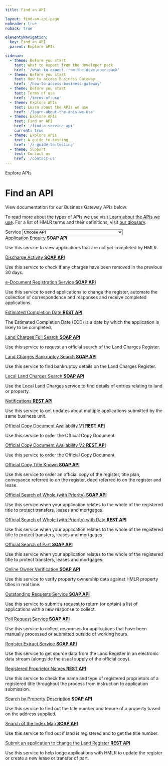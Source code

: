 ```yaml
---
title: Find an API

layout: find-an-api-page
noheader: true
noback: true

eleventyNavigation:
  key: Find an API
  parent: Explore APIs

sidenav:
  - theme: Before you start
    text: What to expect from the developer pack
    href: '/what-to-expect-from-the-developer-pack'
  - theme: Before you start
    text: How to access Business Gateway
    href: '/how-to-access-business-gateway'
  - theme: Before you start
    text: Terms of use
    href: '/terms-of-use'
  - theme: Explore APIs
    text: Learn about the APIs we use
    href: '/learn-about-the-apis-we-use'
  - theme: Explore APIs
    text: Find an API
    href: '/find-a-service-api'
    current: true
  - theme: Explore APIs
    text: A guide to testing
    href: '/a-guide-to-testing'
  - theme: Support
    text: Contact us 
    href: '/contact-us'
---
```


<span class="govuk-caption-xl">Explore APIs</span>
<h1 class="govuk-heading-xl">Find an API</h1>
<div class="govuk-grid-row">
  <p class="govuk-body govuk-!-font-weight-regular govuk-!-margin-left-3">View documentation for our Business Gateway APIs below.</p>
  <p class="govuk-body govuk-!-font-weight-regular govuk-!-margin-left-3">To read more about the types of APIs we use visit <a class="govuk-link" href="/learn-about-the-apis-we-use">Learn about the APIs we use</a>. For a list of HMLR terms and their definitions, visit <a class="govuk-link" href="/glossary">our glossary</a>.</p>
  <div class="govuk-form-group govuk-!-margin-left-3">
    <label class="govuk-label" for="sort">Service</label>
    <select class="govuk-select" id="sort" name="sort">
      <option value="choose-service-api" selected="selected">Choose API</option>
      <option value="application-enquiry">Application Enquiry</option>
      <option value="discharge-activity">Discharge Activity</option>
      <option value="e-document-registration-service">e-Document Registration Service</option>
      <option value="estimated-completion-date">Estimated Completion Date</option>
      <option value="land-charges-full-search">Land Charges Full Search</option>
      <option value="land-charges-bankruptcy-search">Land Charges Bankruptcy Search</option>
      <option value="local-land-charges-search">Local Land Charges Search</option>
      <option value="official-copy-document-availability-v1">Official Copy Document Availability V1</option>
      <option value="official-copy-document-availability-v2">Official Copy Document Availability V2</option>
      <option value="official-copy-title-known">Official Copy Title Known</option>
      <option value="official-search-of-whole-with-priority">Official Search of Whole (with priority)</option>
      <option value="official-search-of-whole-with-priority-with-data">Official Search if Whole (with priority) with Data</option>
      <option value="official-search-of-part">Official Search of Part</option>
      <option value="online-owner-verification">Online Owner Verification</option>
      <option value="outstanding-requests-service">Outstanding Requests Service</option>
      <option value="poll-request-service">Poll Request Service</option>
      <option value="register-extract-service">Register Extract Service</option>
      <option value="registered-proprietor-names">Registered Proprietor Names</option>
      <option value="search-by-property-description">Search by Property Description</option>
      <option value="search-of-the-index-map">Search of the Index Map</option>
      <option value="submit-an-application-to-change-the-land-register">Submit an application to change the Land Register</option>
    </select>
  </div>
</div>

<div class="govuk-grid-row" data-sortable="application-enquiry">
  <a id="application-enquiry" class="govuk-heading-s govuk-link govuk-!-margin-left-3" href="https://landregistry.github.io/bgtechdoc/services/application_enquiry/">Application Enquiry <strong class="govuk-tag govuk-!-margin-left-3 govuk-tag--blue">SOAP API</strong></a>
  <p class="govuk-body govuk-!-margin-left-3">Use this service to view applications that are not yet completed by HMLR.</p>
</div>

<div class="govuk-grid-row" data-sortable="discharge-activity">
  <a id="discharge-activity" class="govuk-heading-s govuk-link govuk-!-margin-left-3" href="https://landregistry.github.io/bgtechdoc/services/discharge_activity/">Discharge Activity <strong class="govuk-tag govuk-!-margin-left-3 govuk-tag--blue">SOAP API</strong></a>
  <p class="govuk-body govuk-!-margin-left-3">Use this service to check if any charges have been removed in the previous 30 days.</p>
</div>

<div class="govuk-grid-row" data-sortable="e-document-registration-service">
  <a class="govuk-heading-s govuk-link govuk-!-margin-left-3" href="https://landregistry.github.io/bgtechdoc/services/edrs/">e-Document Registration Service <strong class="govuk-tag govuk-!-margin-left-3 govuk-tag--blue">SOAP API</strong></a>
  <p class="govuk-body govuk-!-margin-left-3">Use this service to send applications to change the register, automate the collection of correspondence and responses and receive completed applications.</p>
</div>

<div class="govuk-grid-row" data-sortable="estimated-completion-date">
  <a class="govuk-heading-s govuk-link govuk-!-margin-left-3" href="https://landregistry.github.io/bgtechdoc/services/estimated_completion_date/">Estimated Completion Date <strong class="govuk-tag govuk-!-margin-left-3 govuk-tag--orange">REST API</strong></a>
  <p class="govuk-body govuk-!-margin-left-3">The Estimated Completion Date (ECD) is a date by which the application is likely to be completed.</p>
</div>

<div class="govuk-grid-row" data-sortable="land-charges-full-search">
  <a class="govuk-heading-s govuk-link govuk-!-margin-left-3" href="https://landregistry.github.io/bgtechdoc/services/land_charges_full_search/">Land Charges Full Search <strong class="govuk-tag govuk-!-margin-left-3 govuk-tag--blue">SOAP API</strong></a>
  <p class="govuk-body govuk-!-margin-left-3">Use this service to request an official search of the Land Charges Register.</p>
</div>

<div class="govuk-grid-row" data-sortable="land-charges-bankruptcy-search">
  <a class="govuk-heading-s govuk-link govuk-!-margin-left-3" href="https://landregistry.github.io/bgtechdoc/services/land_charges_bankruptcy_search/">Land Charges Bankruptcy Search <strong class="govuk-tag govuk-!-margin-left-3 govuk-tag--blue">SOAP API</strong></a>
  <p class="govuk-body govuk-!-margin-left-3">Use this service to find bankruptcy details on the Land Charges Register.</p>
</div>

<div class="govuk-grid-row" data-sortable="local-land-charges-search">
  <a class="govuk-heading-s govuk-link govuk-!-margin-left-3" href="https://landregistry.github.io/bgtechdoc/services/local_land_charges_search/">Local Land Charges Search <strong class="govuk-tag govuk-!-margin-left-3 govuk-tag--blue">SOAP API</strong></a>
  <p class="govuk-body govuk-!-margin-left-3">Use the Local Land Charges service to find details of entries relating to land or property.</p>
</div>

<div class="govuk-grid-row" data-sortable="notifications">
  <a class="govuk-heading-s govuk-link govuk-!-margin-left-3" href="/apis/notifications">Notifications <strong class="govuk-tag govuk-!-margin-left-3 govuk-tag--orange">REST API</strong></a>
  <p class="govuk-body govuk-!-margin-left-3">Use this service to get updates about multiple applications submitted by the same business unit.</p>
</div>

<div class="govuk-grid-row" data-sortable="official-copy-document-availability-v1">
  <a class="govuk-heading-s govuk-link govuk-!-margin-left-3" href="https://landregistry.github.io/bgtechdoc/services/official_copy_document_availability_v1/">Official Copy Document Availability V1 <strong class="govuk-tag govuk-!-margin-left-3 govuk-tag--orange">REST API</strong></a>
  <p class="govuk-body govuk-!-margin-left-3">Use this service to order the Official Copy Document.</p>
</div>

<div class="govuk-grid-row" data-sortable="official-copy-document-availability-v2">
  <a class="govuk-heading-s govuk-link govuk-!-margin-left-3" href="https://landregistry.github.io/bgtechdoc/services/official_copy_document_availability_v2/">Official Copy Document Availability V2 <strong class="govuk-tag govuk-!-margin-left-3 govuk-tag--orange">REST API</strong></a>
  <p class="govuk-body govuk-!-margin-left-3">Use this service to order the Official Copy Document.</p>
</div>

<div class="govuk-grid-row" data-sortable="official-copy-title-known">
  <a class="govuk-heading-s govuk-link govuk-!-margin-left-3" href="https://landregistry.github.io/bgtechdoc/services/official_copy_title_known/">Official Copy Title Known <strong class="govuk-tag govuk-!-margin-left-3 govuk-tag--blue">SOAP API</strong></a>
  <p class="govuk-body govuk-!-margin-left-3">Use this service to order an official copy of the register, title plan, conveyance referred to on the register, deed referred to on the register and lease.</p>
</div>

<div class="govuk-grid-row" data-sortable="official-search-of-whole-with-priority">
  <a class="govuk-heading-s govuk-link govuk-!-margin-left-3" href="https://landregistry.github.io/bgtechdoc/services/official_search_of_whole/">Official Search of Whole (with Priority) <strong class="govuk-tag govuk-!-margin-left-3 govuk-tag--blue">SOAP API</strong></a>
  <p class="govuk-body govuk-!-margin-left-3">Use this service when your application relates to the whole of the registered title to protect transfers, leases and mortgages.</p>
</div>

<div class="govuk-grid-row" data-sortable="official-search-of-whole-with-priority-with-data">
  <a class="govuk-heading-s govuk-link govuk-!-margin-left-3" href="https://landregistry.github.io/bgtechdoc/services/official_search_of_whole_rest/">Official Search of Whole (with Priority) with Data <strong class="govuk-tag govuk-!-margin-left-3 govuk-tag--orange">REST API</strong></a>
  <p class="govuk-body govuk-!-margin-left-3">Use this service when your application relates to the whole of the registered title to protect transfers, leases and mortgages.</p>
</div>

<div class="govuk-grid-row" data-sortable="official-search-of-part">
  <a class="govuk-heading-s govuk-link govuk-link govuk-!-margin-left-3" href="https://landregistry.github.io/bgtechdoc/services/official_search_of_part/">Official Search of Part <strong class="govuk-tag govuk-!-margin-left-3 govuk-tag--blue">SOAP API</strong></a>
  <p class="govuk-body govuk-!-margin-left-3">Use this service when your application relates to the whole of the registered title to protect transfers, leases and mortgages.</p>
</div>

<div class="govuk-grid-row" data-sortable="online-owner-verification">
  <a class="govuk-heading-s govuk-link govuk-!-margin-left-3" href="https://landregistry.github.io/bgtechdoc/services/online_owner_verification/">Online Owner Verification <strong class="govuk-tag govuk-!-margin-left-3 govuk-tag--blue">SOAP API</strong></a>
  <p class="govuk-body govuk-!-margin-left-3">Use this service to verify property ownership data against HMLR property titles in real time.</p>
</div>

<div class="govuk-grid-row" data-sortable="outstanding-requests-service">
  <a class="govuk-heading-s govuk-link govuk-!-margin-left-3" href="https://landregistry.github.io/bgtechdoc/services/outstanding_requests_service/">Outstanding Requests Service <strong class="govuk-tag govuk-!-margin-left-3 govuk-tag--blue">SOAP API</strong></a>
  <p class="govuk-body govuk-!-margin-left-3">Use this service to submit a request to return (or obtain) a list of applications with a new response to collect.</p>
</div>

<div class="govuk-grid-row" data-sortable="poll-request-service">
  <a class="govuk-heading-s govuk-link govuk-!-margin-left-3" href="https://landregistry.github.io/bgtechdoc/services/poll_request_service/">Poll Request Service <strong class="govuk-tag govuk-!-margin-left-3 govuk-tag--blue">SOAP API</strong></a>
  <p class="govuk-body govuk-!-margin-left-3">Use this service to collect responses for applications that have been manually processed or submitted outside of working hours.</p>
</div>

<div class="govuk-grid-row" data-sortable="register-extract-service">
  <a class="govuk-heading-s govuk-link govuk-!-margin-left-3" href="https://landregistry.github.io/bgtechdoc/services/register_extract_service/">Register Extract Service <strong class="govuk-tag govuk-!-margin-left-3 govuk-tag--blue">SOAP API</strong></a>
  <p class="govuk-body govuk-!-margin-left-3">Use this service to get source data from the Land Register in an electronic data stream (alongside the usual supply of the official copy).</p>
</div>

<div class="govuk-grid-row" data-sortable="registered-proprietor-names">
  <a class="govuk-heading-s govuk-link govuk-!-margin-left-3" href="https://landregistry.github.io/bgtechdoc/services/registered_proprietor_names/">Registered Proprietor Names <strong class="govuk-tag govuk-!-margin-left-3 govuk-tag--orange">REST API</strong></a>
  <p class="govuk-body govuk-!-margin-left-3">Use this service to check the name and type of registered proprietors of a registered title throughout the process from instruction to application submission.</p>
</div>

<div class="govuk-grid-row" data-sortable="search-by-property-description">
  <a class="govuk-heading-s govuk-link govuk-!-margin-left-3" href="https://landregistry.github.io/bgtechdoc/services/search_property_description/">Search by Property Description <strong class="govuk-tag govuk-!-margin-left-3 govuk-tag--blue">SOAP API</strong></a>
  <p class="govuk-body govuk-!-margin-left-3">Use this service to find out the title number and tenure of a property based on the address supplied.</p>
</div>

<div class="govuk-grid-row" data-sortable="search-of-the-index-map">
  <a class="govuk-heading-s govuk-link govuk-!-margin-left-3" href="https://landregistry.github.io/bgtechdoc/services/search_index_map/">Search of the Index Map <strong class="govuk-tag govuk-!-margin-left-3 govuk-tag--blue">SOAP API</strong></a>
  <p class="govuk-body govuk-!-margin-left-3">Use this service to find out if land is registered and to get the title number.</p>
</div>

<div class="govuk-grid-row" data-sortable="submit-an-application-to-change-the-land-register">
  <a class="govuk-heading-s govuk-link govuk-!-margin-left-3" href="/apis/submit-an-application-to-change-the-land-register">Submit an application to change the Land Register <strong class="govuk-tag govuk-!-margin-left-3 govuk-tag--orange">REST API</strong></a>
  <p class="govuk-body govuk-!-margin-left-3">Use this service to help lodge applications with HMLR to update the register or create a new lease or transfer of part.</p>
</div>
